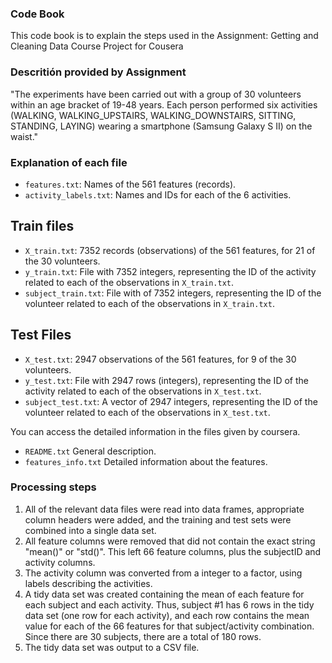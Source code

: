 ### Code Book 

This code book is to explain the steps used in the Assignment: Getting and Cleaning Data Course Project for Cousera

### Descritión provided by Assignment

"The experiments have been carried out with a group of 30 volunteers within an age bracket of 19-48 years. 
Each person performed six activities (WALKING, WALKING_UPSTAIRS, WALKING_DOWNSTAIRS, SITTING, STANDING, LAYING) wearing a smartphone (Samsung Galaxy S II) on the waist."

### Explanation of each file

* `features.txt`: Names of the 561 features (records).
* `activity_labels.txt`: Names and IDs for each of the 6 activities.

## Train files
* `X_train.txt`: 7352 records (observations) of the 561 features, for 21 of the 30 volunteers.
* `y_train.txt`: File with 7352 integers,  representing the ID of the activity related to each of the observations in `X_train.txt`.
* `subject_train.txt`: File with  of 7352 integers,  representing the ID of the volunteer related to each of the observations in `X_train.txt`.

## Test Files

* `X_test.txt`: 2947 observations of the 561 features, for 9 of the 30 volunteers.
* `y_test.txt`: File with 2947 rows (integers),  representing the ID of the activity related to each of the observations in `X_test.txt`.
* `subject_test.txt`: A vector of 2947 integers,  representing the ID of the volunteer related to each of the observations in `X_test.txt`.

You can access the detailed information in the files given by coursera.
* `README.txt` General description. 
* `features_info.txt` Detailed information about the features.


### Processing steps

1. All of the relevant data files were read into data frames, appropriate column headers were added, and the training and test sets were combined into a single data set.
2. All feature columns were removed that did not contain the exact string "mean()" or "std()". This left 66 feature columns, plus the subjectID and activity columns.
3. The activity column was converted from a integer to a factor, using labels describing the activities.
4. A tidy data set was created containing the mean of each feature for each subject and each activity. Thus, subject #1 has 6 rows in the tidy data set (one row for each activity), and each row contains the mean value for each of the 66 features for that subject/activity combination. Since there are 30 subjects, there are a total of 180 rows.
5. The tidy data set was output to a CSV file.